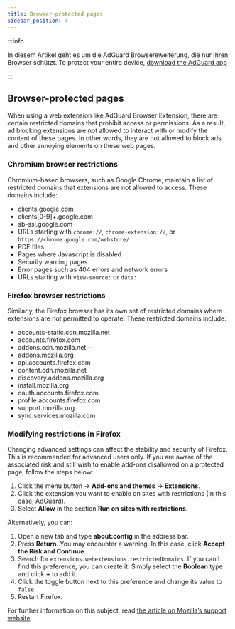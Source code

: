 ```yaml
---
title: Browser-protected pages
sidebar_position: 4
---
```


:::info

In diesem Artikel geht es um die AdGuard Browsereweiterung, die nur Ihren Browser schützt. To protect your entire device, [download the AdGuard app](https://adguard.com/download.html?auto=true)

:::

## Browser-protected pages

When using a web extension like AdGuard Browser Extension, there are certain restricted domains that prohibit access or permissions. As a result, ad blocking extensions are not allowed to interact with or modify the content of these pages. In other words, they are not allowed to block ads and other annoying elements on these web pages.

### Chromium browser restrictions

Chromium-based browsers, such as Google Chrome, maintain a list of restricted domains that extensions are not allowed to access. These domains include:

- clients.google.com
- clients[0-9]+.google.com
- sb-ssl.google.com
- URLs starting with `chrome://`, `chrome-extension://`, or `https://chrome.google.com/webstore/`
- PDF files
- Pages where Javascript is disabled
- Security warning pages
- Error pages such as 404 errors and network errors
- URLs starting with `view-source:` or `data:`

### Firefox browser restrictions

Similarly, the Firefox browser has its own set of restricted domains where extensions are not permitted to operate. These restricted domains include:

- accounts-static.cdn.mozilla.net
- accounts.firefox.com
- addons.cdn.mozilla.net --
- addons.mozilla.org
- api.accounts.firefox.com
- content.cdn.mozilla.net
- discovery.addons.mozilla.org
- install.mozilla.org
- oauth.accounts.firefox.com
- profile.accounts.firefox.com
- support.mozilla.org
- sync.services.mozilla.com

### Modifying restrictions in Firefox

Changing advanced settings can affect the stability and security of Firefox. This is recommended for advanced users only. If you are aware of the associated risk and still wish to enable add-ons disallowed on a protected page, follow the steps below:

1. Click the menu button → **Add-ons and themes** → **Extensions**.
2. Click the extension you want to enable on sites with restrictions (In this case, AdGuard).
3. Select **Allow** in the section **Run on sites with restrictions**.

Alternatively, you can:

1. Open a new tab and type **about:config** in the address bar.
2. Press **Return**. You may encounter a warning. In this case, click **Accept the Risk and Continue**.
3. Search for `extensions.webextensions.restrictedDomains`. If you can’t find this preference, you can create it. Simply select the **Boolean** type and click **+** to add it.
4. Click the toggle button next to this preference and change its value to `false`.
5. Restart Firefox.

For further information on this subject, read [the article on Mozilla’s support website](https://mzl.la/3POXoWi).
